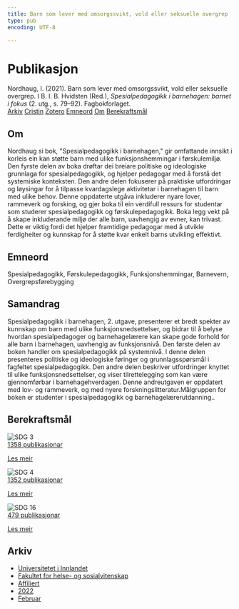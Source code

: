 ```yaml
---
title: Barn som lever med omsorgssvikt, vold eller seksuelle overgrep
type: pub
encoding: UTF-8

---
```

<h1>Publikasjon</h1>
<article id="csl-bib-container-ETJXNXHQ" class="csl-bib-container">
  <div class="csl-bib-body"> <div class="csl-entry">Nordhaug, I. (2021). Barn som lever med omsorgssvikt, vold eller seksuelle overgrep. I B. I. B. Hvidsten (Red.), <i>Spesialpedagogikk i barnehagen: barnet i fokus</i> (2. utg., s. 79–92). Fagbokforlaget.</div> </div>
  <div class="csl-bib-buttons">
    <a href="#taxonomy-article-ETJXNXHQ" alt="archive" class="csl-bib-button">Arkiv</a>
    <a href="https://app.cristin.no/results/show.jsf?id=1998322" alt="Cristin" class="csl-bib-button">Cristin</a>
    <a href="http://zotero.org/groups/5881554/items/ETJXNXHQ" alt="Zotero" class="csl-bib-button">Zotero</a>
    <a href="#keywords-article-ETJXNXHQ" alt="keywords" class="csl-bib-button">Emneord</a>
    <a href="#about-article-ETJXNXHQ" alt="about_pub" class="csl-bib-button">Om</a>
    <a href="#sdg-article-ETJXNXHQ" alt="sdg" class="csl-bib-button">Berekraftsmål</a>
  </div>
  <div id="csl-bib-meta-container-ETJXNXHQ"></div>
</article>
<div id="csl-bib-meta-ETJXNXHQ" class="csl-bib-meta">
  <article id="about-article-ETJXNXHQ" class="about_pub-article">
    <h1>Om</h1>
    Nordhaug si bok, "Spesialpedagogikk i barnehagen," gir omfattande innsikt i korleis ein kan støtte barn med ulike funksjonshemmingar i førskulemiljø. Den fyrste delen av boka drøftar dei breiare politiske og ideologiske grunnlaga for spesialpedagogikk, og hjelper pedagogar med å forstå det systemiske konteksten. Den andre delen fokuserer på praktiske utfordringar og løysingar for å tilpasse kvardagslege aktivitetar i barnehagen til barn med ulike behov. Denne oppdaterte utgåva inkluderer nyare lover, rammeverk og forsking, og gjer boka til ein verdifull ressurs for studentar som studerer spesialpedagogikk og førskulepedagogikk. Boka legg vekt på å skape inkluderande miljø der alle barn, uavhengig av evner, kan trivast. Dette er viktig fordi det hjelper framtidige pedagogar med å utvikle ferdigheiter og kunnskap for å støtte kvar enkelt barns utvikling effektivt.
  </article>
  <article id="keywords-article-ETJXNXHQ" class="keywords-article">
    <h1>Emneord</h1>
    Spesialpedagogikk, Førskulepedagogikk, Funksjonshemmingar, Barnevern, Overgrepsførebygging
  </article>
  <article id="abstract-article-ETJXNXHQ" class="abstract-article">
    <h1>Samandrag</h1>
    Spesialpedagogikk i barnehagen, 2. utgave, presenterer et bredt spekter av kunnskap om barn med ulike funksjonsnedsettelser, og bidrar til å belyse hvordan spesialpedagoger og barnehagelærere kan skape gode forhold for alle barn i barnehagen, uavhengig av funksjonsnivå. Den første delen av boken handler om spesialpedagogikk på systemnivå. I denne delen presenteres politiske og ideologiske føringer og grunnlagsspørsmål i fagfeltet spesialpedagogikk. Den andre delen beskriver utfordringer knyttet til ulike funksjonsnedsettelser, og viser tilrettelegging som kan være gjennomførbar i barnehagehverdagen. Denne andreutgaven er oppdatert med lov- og rammeverk, og med nyere forskningslitteratur.Målgruppen for boken er studenter i spesialpedagogikk og barnehagelærerutdanning..
  </article>
  <article id="sdg-article-ETJXNXHQ" class="sdg-article">
    <h1>Berekraftsmål</h1>
    <div class="sdg-container"><div id="sdg3" class="sdg">
        <img src="{{< params subfolder >}}images/sdg/sdg03_nn.png" class="image" alt="SDG 3">
        <div class="sdg-overlay">
          <a href="/nn/archive/?key=?sdg=3#archive" class="sdg-publication-count"><span>1358</span> publikasjonar</a>
          <p><a href="https://fn.no/om-fn/fns-baerekraftsmaal/god-helse-og-livskvalitet?lang=nno-NO" class="sdg-read-more">Les meir</a></p>
        </div>
      </div> <div id="sdg4" class="sdg">
        <img src="{{< params subfolder >}}images/sdg/sdg04_nn.png" class="image" alt="SDG 4">
        <div class="sdg-overlay">
          <a href="/nn/archive/?key=?sdg=4#archive" class="sdg-publication-count"><span>1352</span> publikasjonar</a>
          <p><a href="https://fn.no/om-fn/fns-baerekraftsmaal/god-utdanning?lang=nno-NO" class="sdg-read-more">Les meir</a></p>
        </div>
      </div> <div id="sdg16" class="sdg">
        <img src="{{< params subfolder >}}images/sdg/sdg16_nn.png" class="image" alt="SDG 16">
        <div class="sdg-overlay">
          <a href="/nn/archive/?key=?sdg=16#archive" class="sdg-publication-count"><span>479</span> publikasjonar</a>
          <p><a href="https://fn.no/om-fn/fns-baerekraftsmaal/fred-rettferdighet-og-velfungerende-institusjoner?lang=nno-NO" class="sdg-read-more">Les meir</a></p>
        </div>
      </div></div>
  </article>
  <article id="taxonomy-article-ETJXNXHQ" class="taxonomy-article">
    <h1>Arkiv</h1>
    <ul>
      <li>
        <a href="/nn/archive/?key=3DCRN523">Universitetet i Innlandet</a>
      </li>
      <li>
        <a href="/nn/archive/?key=IDKFS3MX">Fakultet for helse- og sosialvitenskap</a>
      </li>
      <li>
        <a href="/nn/archive/?key=VD6VZ36D">Affiliert</a>
      </li>
      <li>
        <a href="/nn/archive/?key=PH5ECGW7">2022</a>
      </li>
      <li>
        <a href="/nn/archive/?key=5Q3ZKGIZ">Februar</a>
      </li>
    </ul>
  </article>
</div>
